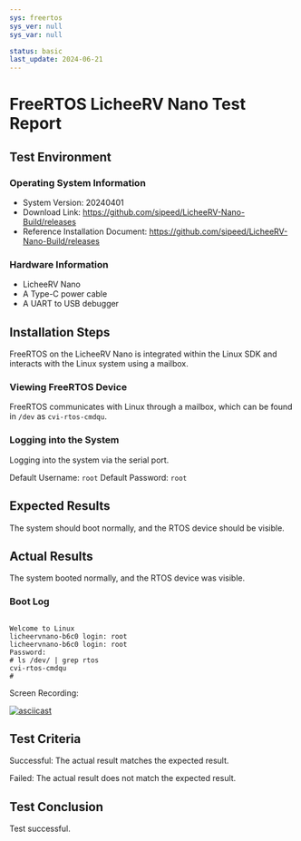```yaml
---
sys: freertos
sys_ver: null
sys_var: null

status: basic
last_update: 2024-06-21
---
```


# FreeRTOS LicheeRV Nano Test Report

## Test Environment

### Operating System Information

- System Version: 20240401
- Download Link: https://github.com/sipeed/LicheeRV-Nano-Build/releases
- Reference Installation Document: https://github.com/sipeed/LicheeRV-Nano-Build/releases

### Hardware Information

- LicheeRV Nano
- A Type-C power cable
- A UART to USB debugger

## Installation Steps

FreeRTOS on the LicheeRV Nano is integrated within the Linux SDK and interacts with the Linux system using a mailbox.

### Viewing FreeRTOS Device

FreeRTOS communicates with Linux through a mailbox, which can be found in `/dev` as `cvi-rtos-cmdqu`.

### Logging into the System

Logging into the system via the serial port.

Default Username: `root`
Default Password: `root`

## Expected Results

The system should boot normally, and the RTOS device should be visible.

## Actual Results

The system booted normally, and the RTOS device was visible.

### Boot Log

```log

Welcome to Linux
licheervnano-b6c0 login: root
licheervnano-b6c0 login: root
Password: 
# ls /dev/ | grep rtos
cvi-rtos-cmdqu
# 

```

Screen Recording:

[![asciicast](https://asciinema.org/a/zG1HsQyGWkGTVHFI74Nwhxcv8.svg)](https://asciinema.org/a/zG1HsQyGWkGTVHFI74Nwhxcv8)

## Test Criteria

Successful: The actual result matches the expected result.

Failed: The actual result does not match the expected result.

## Test Conclusion

Test successful.
